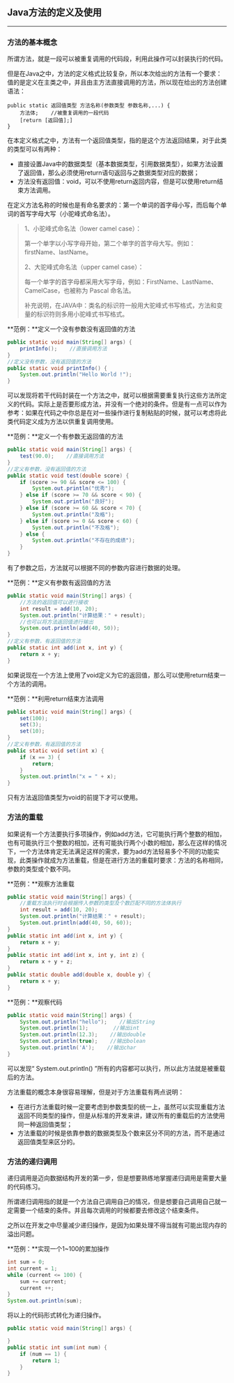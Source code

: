 ## Java方法的定义及使用

---

### 方法的基本概念

所谓方法，就是一段可以被重复调用的代码段，利用此操作可以封装执行的代码。

但是在Java之中，方法的定义格式比较复杂，所以本次给出的方法有一个要求：值的是定义在主类之中，并且由主方法直接调用的方法，所以现在给出的方法创建语法：

```
public static 返回值类型 方法名称(参数类型 参数名称,...) {
    方法体;    //被重复调用的一段代码
    [return [返回值];]
}
```

在本定义格式之中，方法有一个返回值类型，指的是这个方法返回结果，对于此类的类型可以有两种：

* 直接设置Java中的数据类型（基本数据类型，引用数据类型），如果方法设置了返回值，那么必须使用return语句返回与之数据类型对应的数据；
* 方法没有返回值：void，可以不使用return返回内容，但是可以使用return结束方法调用。

在定义方法名称的时候也是有命名要求的：第一个单词的首字母小写，而后每个单词的首写字母大写（小驼峰式命名法）。

> 1、小驼峰式命名法（lower camel case）：
>
> 第一个单字以小写字母开始，第二个单字的首字母大写。例如：firstName、lastName。
>
> 2、大驼峰式命名法（upper camel case）：
>
> 每一个单字的首字母都采用大写字母，例如：FirstName、LastName、CamelCase，也被称为 Pascal 命名法。
>
> 补充说明，在JAVA中：类名的标识符一般用大驼峰式书写格式，方法和变量的标识符则多用小驼峰式书写格式。

**范例：**定义一个没有参数没有返回值的方法

```java
public static void main(String[] args) {
    printInfo();    //直接调用方法
}
//定义没有参数，没有返回值的方法
public static void printInfo() {
    System.out.println("Hello World !");
}
```

可以发现将若干代码封装在一个方法之中，就可以根据需要重复执行这些方法所定义的代码。实际上是否要形成方法，并没有一个绝对的条件。但是有一点可以作为参考：如果在代码之中你总是在对一些操作进行复制粘贴的时候，就可以考虑将此类代码定义成为方法以供重复调用使用。

**范例：**定义一个有参数无返回值的方法

```java
public static void main(String[] args) {
    test(90.0);    //直接调用方法
}
//定义有参数，没有返回值的方法
public static void test(double score) {
    if (score >= 90 && score <= 100) {
        System.out.println("优秀");
    } else if (score >= 70 && score < 90) {
        System.out.println("良好");
    } else if (score >= 60 && score < 70) {
        System.out.println("及格");
    } else if (score >= 0 && score < 60) {
        System.out.println("不及格");
    } else {
        System.out.println("不存在的成绩");
    }
}
```

有了参数之后，方法就可以根据不同的参数内容进行数据的处理。

**范例：**定义有参数有返回值的方法

```java
public static void main(String[] args) {
    //方法的返回值可以进行接收
    int result = add(10, 20);
    System.out.println("计算结果：" + result);
    //也可以将方法返回值进行输出
    System.out.println(add(40, 50));
}
//定义有参数，有返回值的方法
public static int add(int x, int y) {
    return x + y;
}
```

如果说现在一个方法上使用了void定义为它的返回值，那么可以使用return结束一个方法的调用。

**范例：**利用return结束方法调用

```java
public static void main(String[] args) {
    set(100);
    set(3);
    set(10);
}
//定义有参数，有返回值的方法
public static void set(int x) {
    if (x == 3) {
        return;
    }
    System.out.println("x = " + x);
}
```

只有方法返回值类型为void的前提下才可以使用。

### 方法的重载

如果说有一个方法要执行多项操作，例如add方法，它可能执行两个整数的相加，也有可能执行三个整数的相加，还有可能执行两个小数的相加，那么在这样的情况下，一个方法体肯定无法满足这样的需求，要为add方法轻易多个不同的功能实现，此类操作就成为方法重载，但是在进行方法的重载时要求：方法的名称相同，参数的类型或个数不同。

**范例：**观察方法重载

```java
public static void main(String[] args) {
    //重载方法执行时会根据传入参数的类型及个数匹配不同的方法体执行
    int result = add(10, 20);
    System.out.println("计算结果：" + result);
    System.out.println(add(40, 50, 60));
}
public static int add(int x, int y) {
    return x + y;
}
public static int add(int x, int y, int z) {
    return x + y + z;
}
public static double add(double x, double y) {
    return x + y;
}
```

**范例：**观察代码

```java
public static void main(String[] args) {
    System.out.println("hello");    //输出String
    System.out.println(1);        //输出int
    System.out.println(12.3);    //输出double
    System.out.println(true);    //输出bolean
    System.out.println('A');    //输出char
}
```

可以发现“ System.out.println\(\) ”所有的内容都可以执行，所以此方法就是被重载后的方法。

方法重载的概念本身很容易理解，但是对于方法重载有两点说明：

* 在进行方法重载时候一定要考虑到参数类型的统一上，虽然可以实现重载方法返回不同类型的操作，但是从标准的开发来讲，建议所有的重载后的方法使用同一种返回值类型；
* 方法重载的时候是依靠参数的数据类型及个数来区分不同的方法，而不是通过返回值类型来区分的。

### 方法的递归调用

递归调用是迈向数据结构开发的第一步，但是想要熟练地掌握递归调用是需要大量的代码练习。

所谓递归调用指的就是一个方法自己调用自己的情况，但是想要自己调用自己就一定需要一个结束的条件。并且每次调用的时候都要去修改这个结束条件。

之所以在开发之中尽量减少递归操作，是因为如果处理不得当就有可能出现内存的溢出问题。

**范例：**实现一个1~100的累加操作

```java
int sum = 0;
int current = 1;
while (current <= 100) {
    sum += current;
    current ++;
}
System.out.println(sum);
```

将以上的代码形式转化为递归操作。

```java
public static void main(String[] args) {

}
public static int sum(int num) {
    if (num == 1) {
        return 1;
    }
}
```



